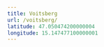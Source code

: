 ```yaml
---
title: Voitsberg
url: /voitsberg/
latitude: 47.050474200000004
longitude: 15.147477100000001
---
```

